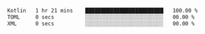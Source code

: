 <!--START_SECTION:waka-->

```txt
Kotlin   1 hr 21 mins    █████████████████████████   100.00 %
TOML     0 secs          ░░░░░░░░░░░░░░░░░░░░░░░░░   00.00 %
XML      0 secs          ░░░░░░░░░░░░░░░░░░░░░░░░░   00.00 %
```

<!--END_SECTION:waka-->
